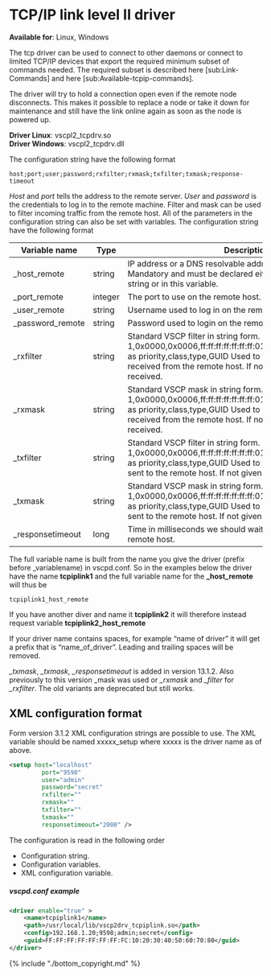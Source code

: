 # TCP/IP link level II driver

**Available for**: Linux, Windows

The tcp driver can be used to connect to other daemons or connect to limited TCP/IP devices that export the required minimum subset of commands needed. The required subset is described here [sub:Link-Commands] and here [sub:Available-tcpip-commands].

The driver will try to hold a connection open even if the remote node disconnects. This makes it possible to replace a node or take it down for maintenance and still have the link online again as soon as the node is powered up. 

**Driver Linux**: vscpl2_tcpdrv.so   
**Driver Windows**: vscpl2_tcpdrv.dll

The configuration string have the following format

    host;port;user;password;rxfilter;rxmask;txfilter;txmask;response-timeout

*Host* and *port* tells the address to the remote server. *User* and *password* is the credentials to log in to the remote machine. Filter and mask can be used to filter incoming traffic from the remote host. All of the parameters in the configuration string can also be set with variables.
The configuration string have the following format

 | Variable name    | Type    | Description  | 
 | -------------    | ----    | -----------  | 
 | _host_remote     | string  | IP address or a DNS resolvable address to the remote host. Mandatory and must be declared either in the configuration string or in this variable. | 
 | _port_remote     | integer | The port to use on the remote host. Default is 9598. | 
 | _user_remote     | string  | Username used to log in on the remote sever. | 
 | _password_remote | string  | Password used to login on the remote server. | 
 | _rxfilter          | string  | Standard VSCP filter in string form. 1,0x0000,0x0006,ff:ff:ff:ff:ff:ff:ff:01:00:00:00:00:00:00:00:00 as priority,class,type,GUID Used to filter what events that is received from the remote host. If not given all events are received. | 
 | _rxmask            | string  | Standard VSCP mask in string form. 1,0x0000,0x0006,ff:ff:ff:ff:ff:ff:ff:01:00:00:00:00:00:00:00:00 as priority,class,type,GUID Used to filter what events that is received from the remote host. If not given all events are received.   | 
 | _txfilter          | string  | Standard VSCP filter in string form. 1,0x0000,0x0006,ff:ff:ff:ff:ff:ff:ff:01:00:00:00:00:00:00:00:00 as priority,class,type,GUID Used to filter what events that is sent to the remote host. If not given all events are received. | 
 | _txmask            | string  | Standard VSCP mask in string form. 1,0x0000,0x0006,ff:ff:ff:ff:ff:ff:ff:01:00:00:00:00:00:00:00:00 as priority,class,type,GUID Used to filter what events that is sent to the remote host. If not given all events are received.   | 
  | _responsetimeout   | long  | Time in milliseconds we should wait for a response from the remote host.    |

The full variable name is built from the name you give the driver (prefix before _variablename) in vscpd.conf. So in the examples below the driver have the name **tcpiplink1** and the full variable name for the **_host_remote** will thus be

    tcpiplink1_host_remote

If you have another diver and name it  **tcpiplink2** it will therefore instead request variable **tcpiplink2_host_remote**

If your driver name contains spaces, for example “name of driver” it will get a prefix that is “name_of_driver”. Leading and trailing spaces will be removed. 

*_txmask*, *_txmask*, *_responsetimeout* is added in version 13.1.2. Also previously to this version _mask was used or *_rxmask* and *_filter* for *_rxfilter*. The old variants are deprecated but still works.

## XML configuration format
Form version 3.1.2 XML configuration strings are possible to use. The XML variable should be named xxxxx_setup where xxxxx is the driver name as of above.

```xml
<setup host="localhost"
         port="9598"
         user="admin"
         password="secret"
         rxfilter=""
         rxmask="" 
         txfilter=""
         txmask=""
         responsetimeout="2000" /> 
```

The configuration  is read in the following order

 * Configuration string.
 * Configuration variables.
 * XML configuration variable.

##### vscpd.conf example

```xml                
<driver enable="true" >
    <name>tcpiplink1</name>
    <path>/usr/local/lib/vscp2drv_tcpiplink.so</path>
    <config>192.168.1.20;9598;admin;secret</config>
    <guid>FF:FF:FF:FF:FF:FF:FF:FC:10:20:30:40:50:60:70:80</guid>
</driver>
```



{% include "./bottom_copyright.md" %}
